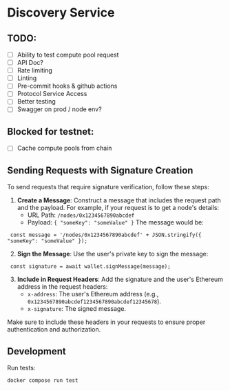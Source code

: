 # Discovery Service

## TODO:
- [ ] Ability to test compute pool request 
- [ ] API Doc?
- [ ] Rate limiting
- [ ] Linting 
- [ ] Pre-commit hooks & github actions 
- [ ] Protocol Service Access
- [ ] Better testing
- [ ] Swagger on prod / node env?

## Blocked for testnet:
- [ ] Cache compute pools from chain 

## Sending Requests with Signature Creation
To send requests that require signature verification, follow these steps:

1. **Create a Message**: Construct a message that includes the request path and the payload. For example, if your request is to get a node's details:
   - URL Path: `/nodes/0x1234567890abcdef`
   - Payload: `{ "someKey": "someValue" }`
   The message would be:
  ```
   const message = '/nodes/0x1234567890abcdef' + JSON.stringify({ "someKey": "someValue" });
  ``` 

2. **Sign the Message**: Use the user's private key to sign the message:
  ``` 
   const signature = await wallet.signMessage(message);
  ``` 

3. **Include in Request Headers**: Add the signature and the user's Ethereum address in the request headers:
   - `x-address`: The user's Ethereum address (e.g., `0x1234567890abcdef1234567890abcdef12345678`).
   - `x-signature`: The signed message.

Make sure to include these headers in your requests to ensure proper authentication and authorization.

## Development
Run tests:
```
docker compose run test
```